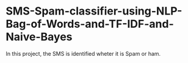 # SMS-Spam-classifier-using-NLP-Bag-of-Words-and-TF-IDF-and-Naive-Bayes
In this project, the SMS is identified wheter it is Spam  or ham.
